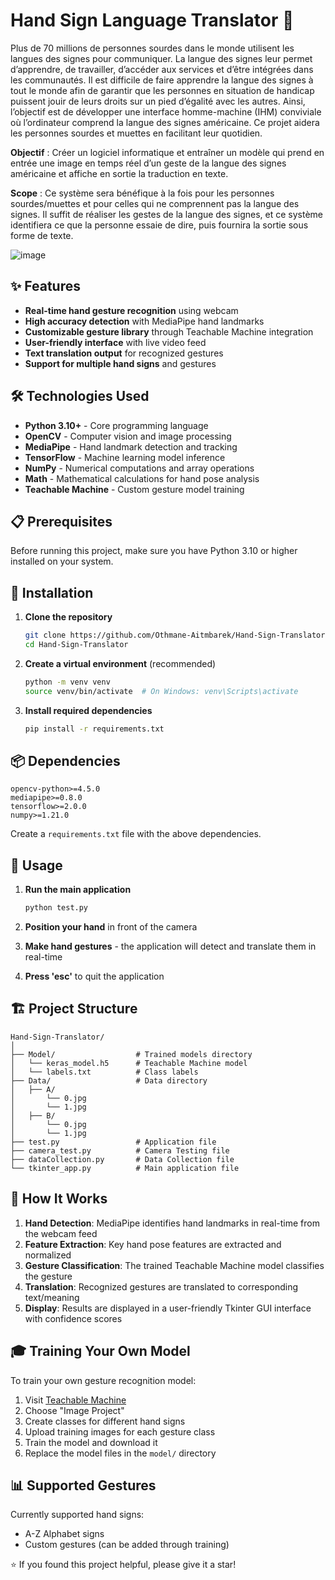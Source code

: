 # Hand Sign Language Translator 🤟

Plus de 70 millions de personnes sourdes dans le monde utilisent les langues des signes pour communiquer. La langue des signes leur permet d’apprendre, de travailler, d’accéder aux services et d’être intégrées dans les communautés.
Il est difficile de faire apprendre la langue des signes à tout le monde afin de garantir que les personnes en situation de handicap puissent jouir de leurs droits sur un pied d’égalité avec les autres.
Ainsi, l’objectif est de développer une interface homme-machine (IHM) conviviale où l’ordinateur comprend la langue des signes américaine. Ce projet aidera les personnes sourdes et muettes en facilitant leur quotidien.

**Objectif** : Créer un logiciel informatique et entraîner un modèle qui prend en entrée une image en temps réel d’un geste de la langue des signes américaine et affiche en sortie la traduction en texte.

**Scope** : Ce système sera bénéfique à la fois pour les personnes sourdes/muettes et pour celles qui ne comprennent pas la langue des signes. Il suffit de réaliser les gestes de la langue des signes, et ce système identifiera ce que la personne essaie de dire, puis fournira la sortie sous forme de texte.

![image]((https://www.researchgate.net/publication/328396430/figure/fig1/AS:11431281391526962@1745332210693/The-26-letters-and-10-digits-of-American-Sign-Language-ASL.tif))

## ✨ Features

- **Real-time hand gesture recognition** using webcam
- **High accuracy detection** with MediaPipe hand landmarks
- **Customizable gesture library** through Teachable Machine integration
- **User-friendly interface** with live video feed
- **Text translation output** for recognized gestures
- **Support for multiple hand signs** and gestures

## 🛠️ Technologies Used

- **Python 3.10+** - Core programming language
- **OpenCV** - Computer vision and image processing
- **MediaPipe** - Hand landmark detection and tracking
- **TensorFlow** - Machine learning model inference
- **NumPy** - Numerical computations and array operations
- **Math** - Mathematical calculations for hand pose analysis
- **Teachable Machine** - Custom gesture model training

## 📋 Prerequisites

Before running this project, make sure you have Python 3.10 or higher installed on your system.

## 🚀 Installation

1. **Clone the repository**
   ```bash
   git clone https://github.com/Othmane-Aitmbarek/Hand-Sign-Translator.git
   cd Hand-Sign-Translator
   ```

2. **Create a virtual environment** (recommended)
   ```bash
   python -m venv venv
   source venv/bin/activate  # On Windows: venv\Scripts\activate
   ```

3. **Install required dependencies**
   ```bash
   pip install -r requirements.txt
   ```

## 📦 Dependencies

```
opencv-python>=4.5.0
mediapipe>=0.8.0
tensorflow>=2.0.0
numpy>=1.21.0
```

Create a `requirements.txt` file with the above dependencies.

## 🎯 Usage

1. **Run the main application**
   ```bash
   python test.py
   ```

2. **Position your hand** in front of the camera
3. **Make hand gestures** - the application will detect and translate them in real-time
4. **Press 'esc'** to quit the application

## 🏗️ Project Structure

```
Hand-Sign-Translator/
│
├── Model/                  # Trained models directory
│   └── keras_model.h5      # Teachable Machine model
│   └── labels.txt          # Class labels
├── Data/                   # Data directory
│   ├── A/    
│       └── 0.jpg           
│       └── 1.jpg
│   ├── B/    
│       └── 0.jpg         
│       └── 1.jpg       
├── test.py                 # Application file
├── camera_test.py          # Camera Testing file
├── dataCollection.py       # Data Collection file
└── tkinter_app.py          # Main application file
```

## 🤖 How It Works

1. **Hand Detection**: MediaPipe identifies hand landmarks in real-time from the webcam feed
2. **Feature Extraction**: Key hand pose features are extracted and normalized
3. **Gesture Classification**: The trained Teachable Machine model classifies the gesture
4. **Translation**: Recognized gestures are translated to corresponding text/meaning
5. **Display**: Results are displayed in a user-friendly Tkinter GUI interface with confidence scores

## 🎓 Training Your Own Model

To train your own gesture recognition model:

1. Visit [Teachable Machine](https://teachablemachine.withgoogle.com/)
2. Choose "Image Project"
3. Create classes for different hand signs
4. Upload training images for each gesture class
5. Train the model and download it
6. Replace the model files in the `model/` directory

## 📊 Supported Gestures

Currently supported hand signs:
- A-Z Alphabet signs
- Custom gestures (can be added through training)


⭐ If you found this project helpful, please give it a star!
